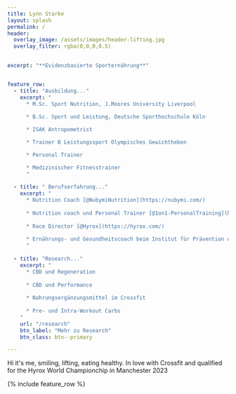 ```yaml
---
title: Lynn Starke
layout: splash
permalink: /
header:
  overlay_image: /assets/images/header-lifting.jpg
  overlay_filter: rgba(0,0,0,0.5)
  

excerpt: "**Evidenzbasierte Sporternährung**"


feature_row:
  - title: "Ausbildung..."
    excerpt: "
      * M.Sc. Sport Nutrition, J.Moores University Liverpool
    
      * B.Sc. Sport und Leistung, Deutsche Sporthochschule Köln

      * ISAK Antropometrist   

      * Trainer B Leistungssport Olympisches Gewichtheben

      * Personal Trainer

      * Medizinischer Fitnesstrainer
      "
    
  - title: " Berufserfahrung..."
    excerpt: "
      * Nutrition Coach [@NubymiNutrition](https://nubymi.com/)
    
      * Nutrition coach und Personal Trainer [@1on1-PersonalTraining](https://1on1-personaltraining.de/)
    
      * Race Director [@Hyrox](https://hyrox.com/)
    
      * Ernährungs- und Gesundheitscoach beim Institut für Prävention und Nachsorge [@IPN](https://ipn.eu/)
      "
  
  - title: "Research..."
    excerpt: "
      * CBD und Regeneration
    
      * CBD und Performance
    
      * Nahrungsergänzungsmittel im Crossfit
    
      * Pre- und Intra-Workout Carbs
    "
    url: "/research"
    btn_label: "Mehr zu Research"
    btn_class: btn--primary

---
```



Hi it's me, smiling, lifting, eating healthy. 
In love with Crossfit and qualified for the Hyrox World Championchip in Manchester 2023 


{% include feature_row %}
